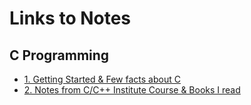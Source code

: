 # Links to Notes

## C Programming

- [1. Getting Started & Few facts about C](c-programming/README.md)
- [2. Notes from C/C++ Institute Course & Books I read](c-programming/c-essentials-basics/notes)
